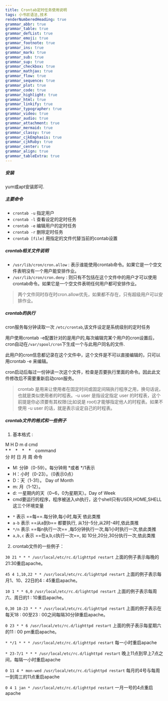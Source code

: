 ```yaml
---
title: Crontab定时任务使用说明
tags: 小书匠语法,技术
renderNumberedHeading: true
grammar_abbr: true
grammar_table: true
grammar_defList: true
grammar_emoji: true
grammar_footnote: true
grammar_ins: true
grammar_mark: true
grammar_sub: true
grammar_sup: true
grammar_checkbox: true
grammar_mathjax: true
grammar_flow: true
grammar_sequence: true
grammar_plot: true
grammar_code: true
grammar_highlight: true
grammar_html: true
grammar_linkify: true
grammar_typographer: true
grammar_video: true
grammar_audio: true
grammar_attachment: true
grammar_mermaid: true
grammar_classy: true
grammar_cjkEmphasis: true
grammar_cjkRuby: true
grammar_center: true
grammar_align: true
grammar_tableExtra: true
---
```


##### 安装

yum或apt安装即可.

##### 主要命令

- `crontab -u` 指定用户
- `crontab -l` 查看设定的定时任务
- `crontab -e` 编辑用户的定时任务
- `crontab -r` 删除定时任务
- `crontab [file]` 用指定的文件代替当前的contab设置

##### crontab相关文件说明

- `/usr/lib/cron/cron.allow` : 表示谁能使用crontab命令。如果它是一个空文件表明没有一个用户能安排作业。
- `/usr/lib/cron/cron.deny` : 则只有不包括在这个文件中的用户才可以使用crontab命令。如果它是一个空文件表明任何用户都可安排作业。

> 两个文件同时存在时cron.allow优先，如果都不存在，只有超级用户可以安排作业。

##### crontab的执行

cron服务每分钟读取一次 `/etc/crontab`,该文件设定是系统级别的定时任务

用户使用crontab -e配置针对的是用户的,每次编辑完某个用户的cron设置后，cron自动在`/var/spool/cron`下生成一个与此用户同名的文件.

此用户的cron信息都记录在这个文件中，这个文件是不可以直接编辑的，只可以用crontab -e 来编辑。

cron启动后每过一份钟读一次这个文件，检查是否要执行里面的命令。因此此文件修改后不需要重新启动cron服务。

> crontab 是用来让使用者在固定时间或固定间隔执行程序之用，换句话说，也就是类似使用者的时程表。-u user 是指设定指定 user 的时程表，这个前提是你必须要有其权限(比如说是 root)才能够指定他人的时程表。如果不使用 -u user 的话，就是表示设定自己的时程表。

##### crontab文件的格式和一些例子

1. 基本格式 : 

M	H	D	m	d	cmd </br>
\*	\*　\*　\*　\*　command </br>
分	时	日	月	周	命令 </br>

- M: 分钟（0-59）。每分钟用 \*或者 \*/1表示
- H：小时（0-23）。（0表示0点）
- D：天（1-31）。 Day of Month
- m: 月（1-12）。
- d: 一星期内的天（0~6，0为星期天）。Day of Week
- cmd要运行的程序，程序被送入sh执行，这个shell只有USER,HOME,SHELL这三个环境变量

* `*` 表示 ==每==.每分钟,每小时,每天 依此类推
* `a-b` 表示 ==从a到b== 都要执行, 从1分-5分,从2时-4时,依此类推
* `*/n` 表示 ==每n执行一次== ,每5分钟执行一次,每1小时执行一次,依此类推
* `a,b,c` 表示 ==在a,b,c执行一次==, 如 10分,20分,30分执行一次,依此类推

2. crontab文件的一些例子：

`30 21 * * * /usr/local/etc/rc.d/lighttpd restart`
上面的例子表示每晚的21:30重启apache。

`45 4 1,10,22 * * /usr/local/etc/rc.d/lighttpd restart`
上面的例子表示每月1、10、22日的4 : 45重启apache。

`10 1 * * 6,0 /usr/local/etc/rc.d/lighttpd restart`
上面的例子表示每周六、周日的1 : 10重启apache。

`0,30 18-23 * * * /usr/local/etc/rc.d/lighttpd restart`
上面的例子表示在每天18 : 00至23 : 00之间每隔30分钟重启apache。

`0 23 * * 6 /usr/local/etc/rc.d/lighttpd restart`
上面的例子表示每星期六的11 : 00 pm重启apache。

`* */1 * * * /usr/local/etc/rc.d/lighttpd restart`
每一小时重启apache

`* 23-7/1 * * * /usr/local/etc/rc.d/lighttpd restart`
晚上11点到早上7点之间，每隔一小时重启apache

`0 11 4 * mon-wed /usr/local/etc/rc.d/lighttpd restart`
每月的4号与每周一到周三的11点重启apache

`0 4 1 jan * /usr/local/etc/rc.d/lighttpd restart`
一月一号的4点重启apache